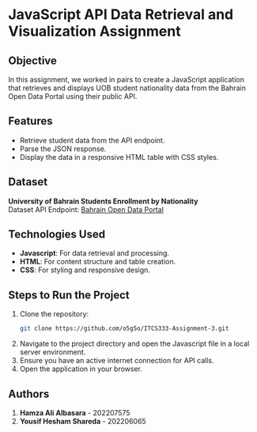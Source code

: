 # JavaScript API Data Retrieval and Visualization Assignment


## Objective
In this assignment, we worked in pairs to create a JavaScript application that retrieves and displays UOB student nationality data from the Bahrain Open Data Portal using their public API.

## Features
- Retrieve student data from the API endpoint.
- Parse the JSON response.
- Display the data in a responsive HTML table with CSS styles.

## Dataset
**University of Bahrain Students Enrollment by Nationality**  
Dataset API Endpoint: [Bahrain Open Data Portal](https://data.gov.bh/api/explore/v2.1/catalog/datasets/01-statistics-of-students-nationalities_updated/records?where=colleges%20like%20%22IT%22%20AND%20the_programs%20like%20%22bachelor%22&limit=100)

## Technologies Used
- **Javascript**: For data retrieval and processing.
- **HTML**: For content structure and table creation.
- **CSS**: For styling and responsive design.

## Steps to Run the Project
1. Clone the repository:
   ```bash
   git clone https://github.com/o5g5o/ITCS333-Assignment-3.git
   ```
2. Navigate to the project directory and open the Javascript file in a local server environment.
3. Ensure you have an active internet connection for API calls.
4. Open the application in your browser.


## Authors
1. **Hamza Ali Albasara** - 202207575  
2. **Yousif Hesham Shareda** - 202206065 
